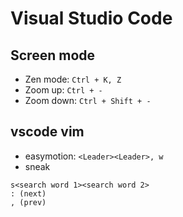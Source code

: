 # Visual Studio Code

## Screen mode

* Zen mode: `Ctrl + K, Z`
* Zoom up: `Ctrl + -`
* Zoom down: `Ctrl + Shift + -`

## vscode vim

* easymotion: `<Leader><Leader>, w`
* sneak

```
s<search word 1><search word 2>
: (next)
, (prev)
```
